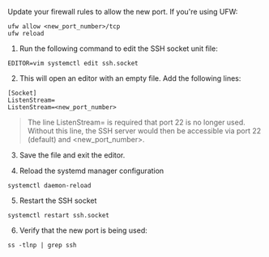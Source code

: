 Update your firewall rules to allow the new port. If you're using UFW:

```
ufw allow <new_port_number>/tcp
ufw reload
```

1. Run the following command to edit the SSH socket unit file:

`EDITOR=vim systemctl edit ssh.socket`

2. This will open an editor with an empty file. Add the following lines:

```
[Socket]
ListenStream=
ListenStream=<new_port_number>
```

> The line ListenStream= is required that port 22 is no longer used. Without this line, the SSH server would then be accessible via port 22 (default) and <new_port_number>.

3. Save the file and exit the editor.

4. Reload the systemd manager configuration

```
systemctl daemon-reload
```

5. Restart the SSH socket

```
systemctl restart ssh.socket
```

6. Verify that the new port is being used:

```
ss -tlnp | grep ssh
```

